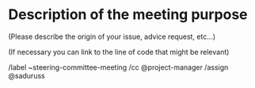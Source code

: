# Description of the meeting purpose

(Please describe the origin of your issue, advice request, etc...)

(If necessary you can link to the line of code that might be relevant)

/label ~steering-committee-meeting
/cc @project-manager
/assign @saduruss
